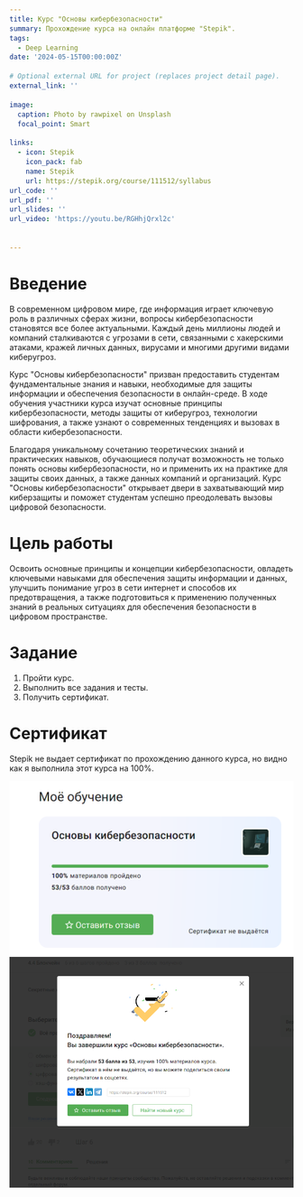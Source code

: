 ```yaml
---
title: Курс "Основы кибербезопасности"
summary: Прохождение курса на онлайн платформе "Stepik".
tags:
  - Deep Learning
date: '2024-05-15T00:00:00Z'

# Optional external URL for project (replaces project detail page).
external_link: ''

image:
  caption: Photo by rawpixel on Unsplash
  focal_point: Smart

links:
  - icon: Stepik
    icon_pack: fab
    name: Stepik
    url: https://stepik.org/course/111512/syllabus
url_code: ''
url_pdf: ''
url_slides: ''
url_video: 'https://youtu.be/RGHhjQrxl2c'


---
```

# Введение

В современном цифровом мире, где информация играет ключевую роль в различных сферах жизни, вопросы кибербезопасности становятся все более актуальными. Каждый день миллионы людей и компаний сталкиваются с угрозами в сети, связанными с хакерскими атаками, кражей личных данных, вирусами и многими другими видами киберугроз. 

Курс "Основы кибербезопасности" призван предоставить студентам фундаментальные знания и навыки, необходимые для защиты информации и обеспечения безопасности в онлайн-среде. В ходе обучения участники курса изучат основные принципы кибербезопасности, методы защиты от киберугроз, технологии шифрования, а также узнают о современных тенденциях и вызовах в области кибербезопасности.

Благодаря уникальному сочетанию теоретических знаний и практических навыков, обучающиеся получат возможность не только понять основы кибербезопасности, но и применить их на практике для защиты своих данных, а также данных компаний и организаций. Курс "Основы кибербезопасности" открывает двери в захватывающий мир киберзащиты и поможет студентам успешно преодолевать вызовы цифровой безопасности.

# Цель работы

Освоить основные принципы и концепции кибербезопасности, овладеть ключевыми навыками для обеспечения защиты информации и данных, улучшить понимание угроз в сети интернет и способов их предотвращения, а также подготовиться к применению полученных знаний в реальных ситуациях для обеспечения безопасности в цифровом пространстве.

# Задание

1. Пройти курс.
2. Выполнить все задания и тесты.
3. Получить сертификат.

# Сертификат

Stepik не выдает сертификат по прохождению данного курса, но видно как я выполнила этот курса на 100%.

![png](./1.png)
![png](./2.png)
